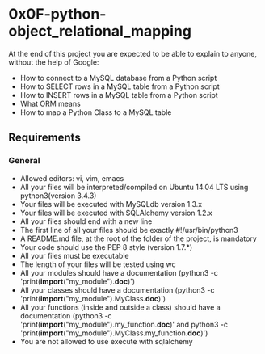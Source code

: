 # 0x0F-python-object_relational_mapping
At the end of this project you are expected to be able to explain to anyone, without the help of Google:
* How to connect to a MySQL database from a Python script
* How to SELECT rows in a MySQL table from a Python script
* How to INSERT rows in a MySQL table from a Python script
* What ORM means
* How to map a Python Class to a MySQL table
## Requirements
### General

*    Allowed editors: vi, vim, emacs
*    All your files will be interpreted/compiled on Ubuntu 14.04 LTS using python3(version 3.4.3)
*    Your files will be executed with MySQLdb version 1.3.x
*    Your files will be executed with SQLAlchemy version 1.2.x
*    All your files should end with a new line
*    The first line of all your files should be exactly #!/usr/bin/python3
*    A README.md file, at the root of the folder of the project, is mandatory
*    Your code should use the PEP 8 style (version 1.7.*)
*    All your files must be executable
*    The length of your files will be tested using wc
*    All your modules should have a documentation (python3 -c 'print(__import__("my_module").__doc__)')
*    All your classes should have a documentation (python3 -c 'print(__import__("my_module").MyClass.__doc__)')
*    All your functions (inside and outside a class) should have a documentation (python3 -c 'print(__import__("my_module").my_function.__doc__)' and python3 -c 'print(__import__("my_module").MyClass.my_function.__doc__)')
*    You are not allowed to use execute with sqlalchemy
